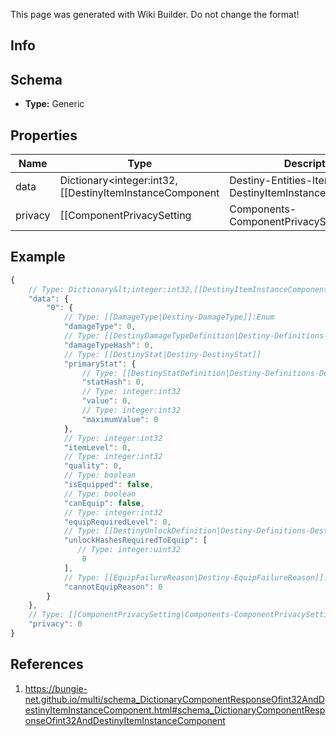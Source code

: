 <span class="wiki-builder">This page was generated with Wiki Builder. Do not change the format!</span>

## Info

## Schema
* **Type:** Generic

## Properties
Name | Type | Description
---- | ---- | -----------
data | Dictionary&lt;integer:int32,[[DestinyItemInstanceComponent|Destiny-Entities-Items-DestinyItemInstanceComponent]]&gt; | 
privacy | [[ComponentPrivacySetting|Components-ComponentPrivacySetting]]:Enum | 

## Example
```javascript
{
    // Type: Dictionary&lt;integer:int32,[[DestinyItemInstanceComponent|Destiny-Entities-Items-DestinyItemInstanceComponent]]&gt;
    "data": {
        "0": {
            // Type: [[DamageType|Destiny-DamageType]]:Enum
            "damageType": 0,
            // Type: [[DestinyDamageTypeDefinition|Destiny-Definitions-DestinyDamageTypeDefinition]]:ManifestDefinition:integer:uint32:nullable
            "damageTypeHash": 0,
            // Type: [[DestinyStat|Destiny-DestinyStat]]
            "primaryStat": {
                // Type: [[DestinyStatDefinition|Destiny-Definitions-DestinyStatDefinition]]:ManifestDefinition:integer:uint32
                "statHash": 0,
                // Type: integer:int32
                "value": 0,
                // Type: integer:int32
                "maximumValue": 0
            },
            // Type: integer:int32
            "itemLevel": 0,
            // Type: integer:int32
            "quality": 0,
            // Type: boolean
            "isEquipped": false,
            // Type: boolean
            "canEquip": false,
            // Type: integer:int32
            "equipRequiredLevel": 0,
            // Type: [[DestinyUnlockDefinition|Destiny-Definitions-DestinyUnlockDefinition]]:ManifestDefinition:integer:uint32[]
            "unlockHashesRequiredToEquip": [
               // Type: integer:uint32
                0
            ],
            // Type: [[EquipFailureReason|Destiny-EquipFailureReason]]:Enum
            "cannotEquipReason": 0
        }
    },
    // Type: [[ComponentPrivacySetting|Components-ComponentPrivacySetting]]:Enum
    "privacy": 0
}

```

## References
1. https://bungie-net.github.io/multi/schema_DictionaryComponentResponseOfint32AndDestinyItemInstanceComponent.html#schema_DictionaryComponentResponseOfint32AndDestinyItemInstanceComponent
